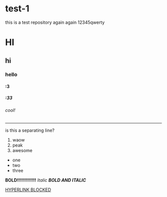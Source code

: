 # test-1
this is a test repository again
again
12345qwerty
# HI
## hi
### hello
#### :3
##### :33
###### cool!
---
is this a separating line?

1. waow
2. peak
3. awesome

- one
- two
- three

**BOLD!!!!!!!!!!!!!**
*Italic*
***BOLD AND ITALIC***

[HYPERLINK BLOCKED](https://en.wikipedia.org/wiki/Goose)
